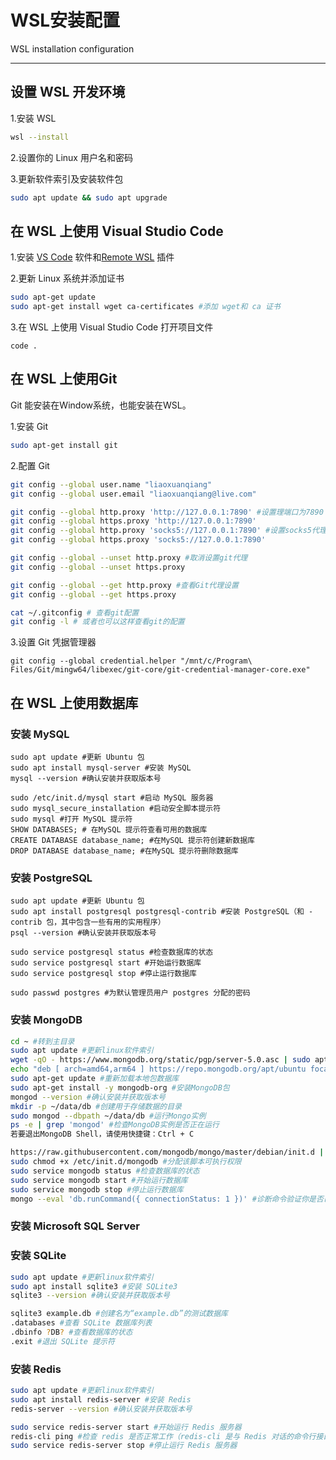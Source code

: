 # WSL安装配置

WSL installation configuration

------

## 设置 WSL 开发环境
1.安装 WSL
```bash
wsl --install
```
2.设置你的 Linux 用户名和密码

3.更新软件索引及安装软件包
```bash
sudo apt update && sudo apt upgrade
```
## 在 WSL 上使用 Visual Studio Code
1.安装 [VS Code](https://code.visualstudio.com/) 软件和[Remote WSL](https://marketplace.visualstudio.com/items?itemName=ms-vscode-remote.vscode-remote-extensionpack) 插件

2.更新 Linux 系统并添加证书
```bash
sudo apt-get update
sudo apt-get install wget ca-certificates #添加 wget和 ca 证书
```
3.在 WSL 上使用 Visual Studio Code 打开项目文件
```bsah
code .
```
## 在 WSL 上使用Git
Git 能安装在Window系统，也能安装在WSL。

1.安装 Git
```bash
sudo apt-get install git
```
2.配置 Git

```bash
git config --global user.name "liaoxuanqiang"
git config --global user.email "liaoxuanqiang@live.com"
```


```bash
git config --global http.proxy 'http://127.0.0.1:7890' #设置理端口为7890
git config --global https.proxy 'http://127.0.0.1:7890'
git config --global http.proxy 'socks5://127.0.0.1:7890' #设置socks5代理端口为7890
git config --global https.proxy 'socks5://127.0.0.1:7890'

git config --global --unset http.proxy #取消设置git代理
git config --global --unset https.proxy

git config --global --get http.proxy #查看Git代理设置
git config --global --get https.proxy

cat ~/.gitconfig # 查看git配置
git config -l # 或者也可以这样查看git的配置
```

3.设置 Git 凭据管理器

```bsah
git config --global credential.helper "/mnt/c/Program\ Files/Git/mingw64/libexec/git-core/git-credential-manager-core.exe"
```
## 在 WSL 上使用数据库
### 安装 MySQL
```bsah
sudo apt update #更新 Ubuntu 包
sudo apt install mysql-server #安装 MySQL
mysql --version #确认安装并获取版本号

sudo /etc/init.d/mysql start #启动 MySQL 服务器
sudo mysql_secure_installation #启动安全脚本提示符
sudo mysql #打开 MySQL 提示符
SHOW DATABASES; # 在MySQL 提示符查看可用的数据库
CREATE DATABASE database_name; #在MySQL 提示符创建新数据库
DROP DATABASE database_name; #在MySQL 提示符删除数据库
```
### 安装 PostgreSQL
```bsah
sudo apt update #更新 Ubuntu 包
sudo apt install postgresql postgresql-contrib #安装 PostgreSQL（和 -contrib 包，其中包含一些有用的实用程序）
psql --version #确认安装并获取版本号

sudo service postgresql status #检查数据库的状态
sudo service postgresql start #开始运行数据库
sudo service postgresql stop #停止运行数据库

sudo passwd postgres #为默认管理员用户 postgres 分配的密码
```
### 安装 MongoDB
```bash
cd ~ #转到主目录
sudo apt update #更新linux软件索引
wget -qO - https://www.mongodb.org/static/pgp/server-5.0.asc | sudo apt-key add - #导入 MongoDB 包管理系统使用的公钥
echo "deb [ arch=amd64,arm64 ] https://repo.mongodb.org/apt/ubuntu focal/mongodb-org/5.0 multiverse" | sudo tee /etc/apt/sources.list.d/mongodb-org-5.0.list #为 MongoDB 创建一个列表文件
sudo apt-get update #重新加载本地包数据库
sudo apt-get install -y mongodb-org #安装MongoDB包
mongod --version #确认安装并获取版本号
mkdir -p ~/data/db #创建用于存储数据的目录
sudo mongod --dbpath ~/data/db #运行Mongo实例
ps -e | grep 'mongod' #检查MongoDB实例是否正在运行
若要退出MongoDB Shell，请使用快捷键：Ctrl + C

https://raw.githubusercontent.com/mongodb/mongo/master/debian/init.d | sudo tee /etc/init.d/mongodb >/dev/null #下载 MongoDB 的 init.d 脚本
sudo chmod +x /etc/init.d/mongodb #分配该脚本可执行权限
sudo service mongodb status #检查数据库的状态
sudo service mongodb start #开始运行数据库
sudo service mongodb stop #停止运行数据库
mongo --eval 'db.runCommand({ connectionStatus: 1 })' #诊断命令验证你是否已连接到数据库服务器
```
### 安装 Microsoft SQL Server
### 安装 SQLite
```bash
sudo apt update #更新linux软件索引
sudo apt install sqlite3 #安装 SQLite3
sqlite3 --version #确认安装并获取版本号

sqlite3 example.db #创建名为“example.db”的测试数据库
.databases #查看 SQLite 数据库列表
.dbinfo ?DB? #查看数据库的状态
.exit #退出 SQLite 提示符
```
### 安装 Redis
```bash
sudo apt update #更新linux软件索引
sudo apt install redis-server #安装 Redis
redis-server --version #确认安装并获取版本号

sudo service redis-server start #开始运行 Redis 服务器
redis-cli ping #检查 redis 是否正常工作（redis-cli 是与 Redis 对话的命令行接口实用程序）
sudo service redis-server stop #停止运行 Redis 服务器
```
